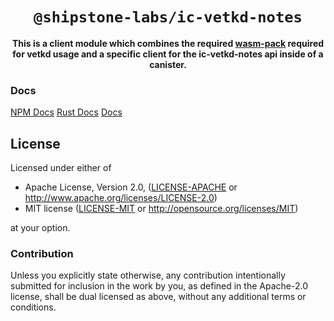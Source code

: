 <div align="center">

  <h1><code>@shipstone-labs/ic-vetkd-notes</code></h1>

  <strong>This is a client module which combines the required <a href="https://github.com/rustwasm/wasm-pack">wasm-pack</a> required for vetkd usage and a specific client for the ic-vetkd-notes api inside of a canister.</strong>
</div>

### Docs

[NPM Docs](https://shipstone-labs.github.io/vetkd-utils/ic-vetkd-notes-client)
[Rust Docs](https://shipstone-labs.github.io/vetkd-utils/ic-vetkd-notes)
[Docs](https://shipstone-labs.github.io/vetkd-utils)

## License

Licensed under either of

* Apache License, Version 2.0, ([LICENSE-APACHE](LICENSE-APACHE) or http://www.apache.org/licenses/LICENSE-2.0)
* MIT license ([LICENSE-MIT](LICENSE-MIT) or http://opensource.org/licenses/MIT)

at your option.

### Contribution

Unless you explicitly state otherwise, any contribution intentionally
submitted for inclusion in the work by you, as defined in the Apache-2.0
license, shall be dual licensed as above, without any additional terms or
conditions.
